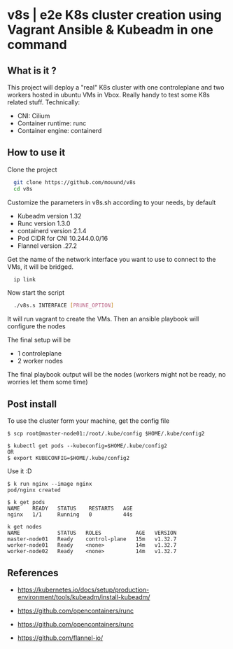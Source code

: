 
# v8s | e2e K8s cluster creation using Vagrant Ansible & Kubeadm in one command

## What is it ?

This project will deploy a "real" K8s cluster with one controleplane and two workers hosted in ubuntu VMs in Vbox. 
Really handy to test some K8s related stuff.
Technically:
* CNI: Cilium
* Container runtime: runc
* Container engine: containerd 

## How to use it

Clone the project

```bash
  git clone https://github.com/mouund/v8s
  cd v8s
```
Customize the parameters in v8s.sh according to your needs, by default

* Kubeadm version 1.32
* Runc version 1.3.0
* containerd version 2.1.4
* Pod CIDR for CNI 10.244.0.0/16
* Flannel version .27.2

Get the name of the network interface you want to use to connect to the VMs, it will be bridged.

```bash
  ip link
```

Now start the script

```bash
  ./v8s.s INTERFACE [PRUNE_OPTION]
```

It will run vagrant to create the VMs. 
Then an ansible playbook will configure the nodes

The final setup will be 
* 1 controleplane
* 2 worker nodes


The final playbook output will be the nodes (workers might not be ready, no worries let them some time)

## Post install

To use the cluster form your machine, get the config file
```
$ scp root@master-node01:/root/.kube/config $HOME/.kube/config2 
```
```
$ kubectl get pods --kubeconfig=$HOME/.kube/config2
OR 
$ export KUBECONFIG=$HOME/.kube/config2
```
Use it :D 

```
$ k run nginx --image nginx
pod/nginx created

$ k get pods
NAME    READY   STATUS    RESTARTS   AGE
nginx   1/1     Running   0          44s

```
```
k get nodes
NAME            STATUS   ROLES           AGE   VERSION
master-node01   Ready    control-plane   15m   v1.32.7
worker-node01   Ready    <none>          14m   v1.32.7
worker-node02   Ready    <none>          14m   v1.32.7

```

## References

* https://kubernetes.io/docs/setup/production-environment/tools/kubeadm/install-kubeadm/

* https://github.com/opencontainers/runc

* https://github.com/opencontainers/runc

* https://github.com/flannel-io/

